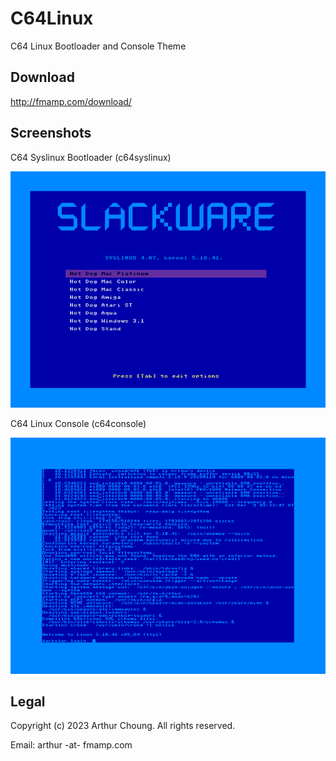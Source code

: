# C64Linux

C64 Linux Bootloader and Console Theme

## Download

http://fmamp.com/download/

## Screenshots

C64 Syslinux Bootloader (c64syslinux)

![C64 Syslinux Screenshot](Screenshots/c64syslinux-screenshot.png)

C64 Linux Console (c64console)

![C64 Console Screenshot](Screenshots/c64console-screenshot.png)

## Legal

Copyright (c) 2023 Arthur Choung. All rights reserved.

Email: arthur -at- fmamp.com

